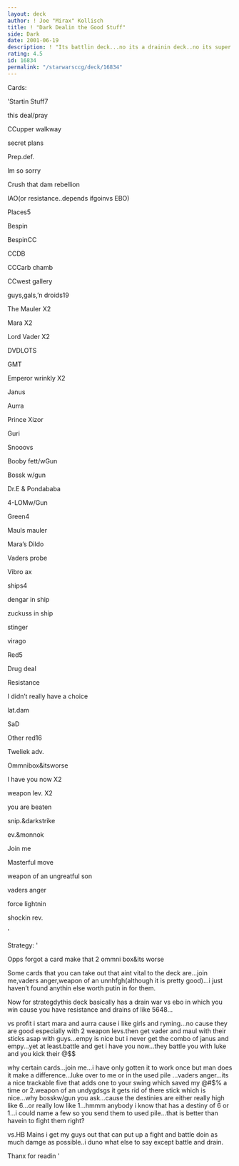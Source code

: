 ```yaml
---
layout: deck
author: ! Joe "Mirax" Kollisch
title: ! "Dark Dealin the Good Stuff"
side: Dark
date: 2001-06-19
description: ! "Its battlin deck...no its a drainin deck..no its super deck"
rating: 4.5
id: 16834
permalink: "/starwarsccg/deck/16834"
---
```

Cards: 

'Startin Stuff7

this deal/pray

CCupper walkway

secret plans

Prep.def.

Im so sorry

Crush that dam rebellion

IAO(or resistance..depends ifgoinvs EBO)


Places5

Bespin

BespinCC

CCDB

CCCarb chamb

CCwest gallery


guys,gals,’n droids19

The Mauler  X2

Mara  X2

Lord Vader  X2

DVDLOTS

GMT

Emperor wrinkly  X2

Janus

Aurra

Prince Xizor

Guri

Snooovs

Booby fett/wGun

Bossk w/gun

Dr.E & Pondababa

4-LOMw/Gun


Green4

Mauls mauler

Mara’s Dildo

Vaders probe

Vibro ax


ships4

dengar in ship

zuckuss in ship

stinger

virago


Red5

Drug deal

Resistance

I didn’t really have a choice

lat.dam

SaD


Other red16

Tweliek adv.

Ommnibox&itsworse

I have you now  X2

weapon lev.  X2

you are beaten

snip.&darkstrike

ev.&monnok

Join me

Masterful move

weapon of an ungreatful son

vaders anger

force lightnin

shockin rev.



'

Strategy: '

Opps forgot a card make that 2 ommni box&its worse


Some cards that you can take out that aint vital to the deck are...join me,vaders anger,weapon of an unnhfgh(although it is pretty good)...i just haven’t found anythin else worth putin in for them.


Now for strategdythis deck basically has a drain war vs ebo in which you win cause you have resistance and drains of like 5648...


vs profit i start mara and aurra cause i like girls and ryming...no cause they are good especially with 2 weapon levs.then get vader and maul with their sticks asap with guys...empy is nice but i never get the combo of janus and empy...yet at least.battle and get i have you now...they battle you with luke and you kick their @$$


why certain cards...join me...i have only gotten it to work once but man does it make a difference...luke over to me or in the used pile ...vaders anger...its a nice trackable five that adds one to your swing which saved my @#$% a time or 2.weapon of an undygdsgs it gets rid of there stick which is nice...why bosskw/gun you ask...cause the destinies are either really high like 6...or really low like 1...hmmm anybody i know that has a destiny of 6 or 1...i could name a few so you send them to used pile...that is better than havein to fight them right?


vs.HB Mains i get my guys out that can put up a fight and battle doin as much damge as possible..i duno what else to say except battle and drain.


Thanx for readin     '
